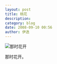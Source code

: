 ```yaml
---
layout: post
title: 桃花
description: 
category: blog
date: 2008-09-10 00:56
author: 伊迭
---
```


![那时花开](http://blogfile.qiniudn.com/%40%2Fiyidie%2Fimg%2F2008091001.jpg)

那时花开。